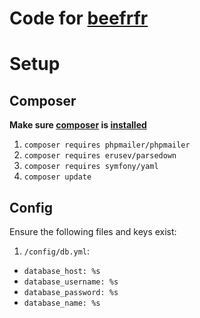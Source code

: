 # Code for [beefrfr](https://beefrfr.uk)

# Setup
## Composer
**Make sure [composer](https://github.com/composer/composer) is [installed](https://getcomposer.org/download/)**
1. `composer requires phpmailer/phpmailer`
2. `composer requires erusev/parsedown`
3. `composer requires symfony/yaml`
4. `composer update`

## Config
Ensure the following files and keys exist:
1. `/config/db.yml`:
 - `database_host: %s`
 - `database_username: %s`
 - `database_password: %s`
 - `database_name: %s`

